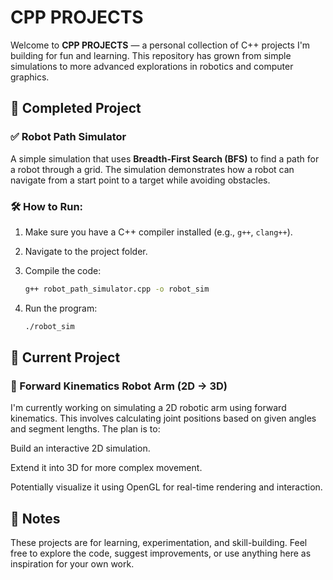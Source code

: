 # CPP PROJECTS

Welcome to **CPP PROJECTS** — a personal collection of C++ projects I'm building for fun and learning. This repository has grown from simple simulations to more advanced explorations in robotics and computer graphics.

## 📁 Completed Project

### ✅ Robot Path Simulator  
A simple simulation that uses **Breadth-First Search (BFS)** to find a path for a robot through a grid. The simulation demonstrates how a robot can navigate from a start point to a target while avoiding obstacles.

### 🛠 How to Run:

1. Make sure you have a C++ compiler installed (e.g., `g++`, `clang++`).
2. Navigate to the project folder.
3. Compile the code:

   ```bash
   g++ robot_path_simulator.cpp -o robot_sim
   ```
4. Run the program:
   ```bash
   ./robot_sim
   ```

## 📁 Current Project

### 🤖 Forward Kinematics Robot Arm (2D → 3D)

I'm currently working on simulating a 2D robotic arm using forward kinematics. This involves calculating joint positions based on given angles and segment lengths. The plan is to:

Build an interactive 2D simulation.

Extend it into 3D for more complex movement.

Potentially visualize it using OpenGL for real-time rendering and interaction.


## 📌 Notes

These projects are for learning, experimentation, and skill-building. Feel free to explore the code, suggest improvements, or use anything here as inspiration for your own work.
